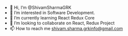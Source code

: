 - 👋 Hi, I’m @ShivamSharmaGRK
- 👀 I’m interested in Software Development.
- 🌱 I’m currently learning React Redux Core
- 💞️ I’m looking to collaborate on React, Redux Project
- 📫 How to reach me shivam.sharma.grkinfo@gmail.com

<!---
ShivamSharmaGRK/ShivamSharmaGRK is a ✨ special ✨ repository because its `README.md` (this file) appears on your GitHub profile.
You can click the Preview link to take a look at your changes.
--->
